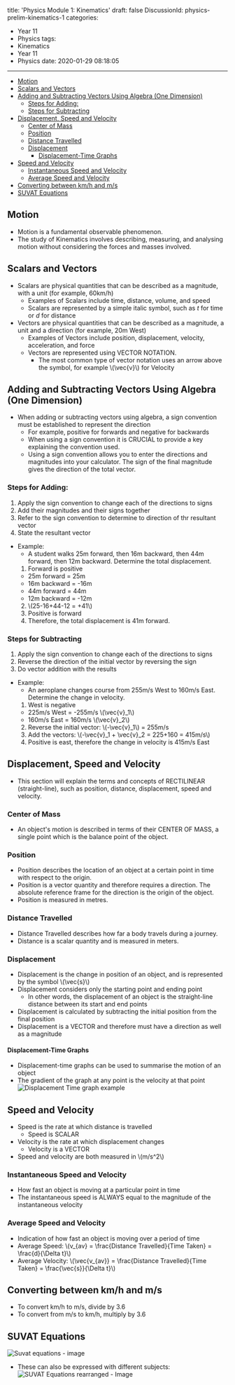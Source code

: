 title: 'Physics Module 1: Kinematics'
draft: false
DiscussionId: physics-prelim-kinematics-1
categories:
  - Year 11
  - Physics
tags:
  - Kinematics
  - Year 11
  - Physics
date: 2020-01-29 08:18:05
---
<script type="text/javascript" id="MathJax-script" async
  src="https://cdn.jsdelivr.net/npm/mathjax@3/es5/tex-mml-chtml.js">
</script>
<!-- TOC -->

- [Motion](#motion)
- [Scalars and Vectors](#scalars-and-vectors)
- [Adding and Subtracting Vectors Using Algebra (One Dimension)](#adding-and-subtracting-vectors-using-algebra-one-dimension)
  - [Steps for Adding:](#steps-for-adding)
  - [Steps for Subtracting](#steps-for-subtracting)
- [Displacement, Speed and Velocity](#displacement-speed-and-velocity)
  - [Center of Mass](#center-of-mass)
  - [Position](#position)
  - [Distance Travelled](#distance-travelled)
  - [Displacement](#displacement)
    - [Displacement-Time Graphs](#displacement-time-graphs)
- [Speed and Velocity](#speed-and-velocity)
  - [Instantaneous Speed and Velocity](#instantaneous-speed-and-velocity)
  - [Average Speed and Velocity](#average-speed-and-velocity)
- [Converting between km/h and m/s](#converting-between-kmh-and-ms)
- [SUVAT Equations](#suvat-equations)

<!-- /TOC -->
## Motion
- Motion is a fundamental observable phenomenon.
- The study of Kinematics involves describing, measuring, and analysing motion without considering the forces and masses involved.

## Scalars and Vectors
- Scalars are physical quantities that can be described as a magnitude, with a unit (for example, 60km/h)
  - Examples of Scalars include time, distance, volume, and speed
  - Scalars are represented by a simple italic symbol, such as _t_ for time or _d_ for distance
- Vectors are physical quantities that can be described as a magnitude, a unit and a direction (for example, 20m West)
  - Examples of Vectors include position, displacement, velocity, acceleration, and force
  - Vectors are represented using VECTOR NOTATION.
    - The most common type of vector notation uses an arrow above the symbol, for example \\(\vec{v}\\) for Velocity

## Adding and Subtracting Vectors Using Algebra (One Dimension)
- When adding or subtracting vectors using algebra, a sign convention must be established to represent the direction
  - For example, positive for forwards and negative for backwards
  - When using a sign convention it is CRUCIAL to provide a key explaining the convention used.
  - Using a sign convention allows you to enter the directions and magnitudes into your calculator. The sign of the final magnitude gives the direction of the total vector.

### Steps for Adding:

1. Apply the sign convention to change each of the directions to signs
2. Add their magnitudes and their signs together
3. Refer to the sign convention to determine to direction of thr resultant vector
4. State the resultant vector

- Example:
  - A student walks 25m forward, then 16m backward, then 44m forward, then 12m backward. Determine the total displacement.
  1. Forward is positive
    - 25m forward = 25m
    - 16m backward = -16m
    - 44m forward  = 44m
    - 12m backward = -12m
  2. \\(25-16+44-12 = +41\\)
  3. Positive is forward
  4. Therefore, the total displacement is 41m forward.

### Steps for Subtracting

1. Apply the sign convention to change each of the directions to signs
2. Reverse the direction of the initial vector by reversing the sign
3. Do vector addition with the results

- Example:
  - An aeroplane changes course from 255m/s West to 160m/s East. Determine the change in velocity.
  1. West is negative
    - 225m/s West = -255m/s \\(\vec{v}_1\\)
    - 160m/s East = 160m/s \\(\vec{v}_2\\)
  2. Reverse the initial vector: \\(-\vec{v}_1\\) = 255m/s
  3. Add the vectors: \\(-\vec{v}_1 + \vec{v}_2 = 225+160 = 415m/s\\)
  4. Positive is east, therefore the change in velocity is 415m/s East

## Displacement, Speed and Velocity
- This section will explain the terms and concepts of RECTILINEAR (straight-line), such as position, distance, displacement, speed and velocity.
### Center of Mass
- An object's motion is described in terms of their CENTER OF MASS, a single point which is the balance point of the object.
### Position
- Position describes the location of an object at a certain point in time with respect to the origin.
- Position is a vector quantity and therefore requires a direction. The absolute reference frame for the direction is the origin of the object.
- Position is measured in metres.
### Distance Travelled
- Distance Travelled describes how far a body travels during a journey.
- Distance is a scalar quantity and is measured in meters.

### Displacement
- Displacement is the change in position of an object, and is represented by the symbol \\(\vec{s}\\)
- Displacement considers only the starting point and ending point
  - In other words, the displacement of an object is the straight-line distance between its start and end points
- Displacement is calculated by subtracting the initial position from the final position
- Displacement is a VECTOR and therefore must have a direction as well as a magnitude
#### Displacement-Time Graphs
- Displacement-time graphs can be used to summarise the motion of an object
- The gradient of the graph at any point is the velocity at that point
![Displacement Time graph example](https://cdn1.byjus.com/physics/2017/10/07053000/Distance-Time-Graph2.png)

## Speed and Velocity
- Speed is the rate at which distance is travelled
  - Speed is SCALAR
- Velocity is the rate at which displacement changes
  - Velocity is a VECTOR
- Speed and velocity are both measured in \\(m/s^2\\)
### Instantaneous Speed and Velocity
- How fast an object is moving at a particular point in time
- The instantaneous speed is ALWAYS equal to the magnitude of the instantaneous velocity
### Average Speed and Velocity
- Indication of how fast an object is moving over a period of time
- Average Speed: \\(v_{av} = \frac{Distance Travelled}{Time Taken} = \frac{d}{\Delta t}\\)
- Average Velocity: \\(\vec{v_{av}} = \frac{Distance Travelled}{Time Taken} = \frac{\vec{s}}{\Delta t}\\)

## Converting between km/h and m/s
- To convert km/h to m/s, divide by 3.6
- To convert from m/s to km/h, multiply by 3.6

## SUVAT Equations
![Suvat equations - image](/images/suvat-1.png)
- These can also be expressed with different subjects:
![SUVAT Equations rearranged - Image](/images/suvat-rearranged1.png)
